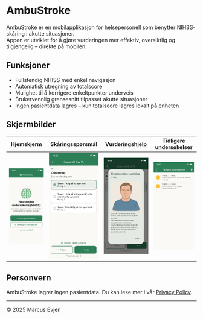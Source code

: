 # AmbuStroke

AmbuStroke er en mobilapplikasjon for helsepersonell som benytter NIHSS-skåring i akutte situasjoner.  
Appen er utviklet for å gjøre vurderingen mer effektiv, oversiktlig og tilgjengelig – direkte på mobilen.

## Funksjoner
- Fullstendig NIHSS med enkel navigasjon
- Automatisk utregning av totalscore
- Mulighet til å korrigere enkeltpunkter underveis
- Brukervennlig grensesnitt tilpasset akutte situasjoner
- Ingen pasientdata lagres – kun totalscore lagres lokalt på enheten

## Skjermbilder
| Hjemskjerm | Skåringsspørsmål | Vurderingshjelp | Tidligere undersøkelser |
|------------|------------------|-----------------|-------------------------|
| <img src="screenshots/home.png" width="200"/> | <img src="screenshots/question.png" width="200"/> | <img src="screenshots/help.png" width="200"/> | <img src="screenshots/history.png" width="200"/> |

## Personvern
AmbuStroke lagrer ingen pasientdata. Du kan lese mer i vår [Privacy Policy](https://its-Syntax.github.io/AmbuStroke/privacy_policy.html).

---

© 2025 Marcus Evjen
